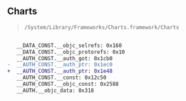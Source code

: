 ## Charts

> `/System/Library/Frameworks/Charts.framework/Charts`

```diff

   __DATA_CONST.__objc_selrefs: 0x160
   __DATA_CONST.__objc_protorefs: 0x10
   __AUTH_CONST.__auth_got: 0x1cb0
-  __AUTH_CONST.__auth_ptr: 0x1ec0
+  __AUTH_CONST.__auth_ptr: 0x1e48
   __AUTH_CONST.__const: 0x12c50
   __AUTH_CONST.__objc_const: 0x2588
   __AUTH.__objc_data: 0x318

```
